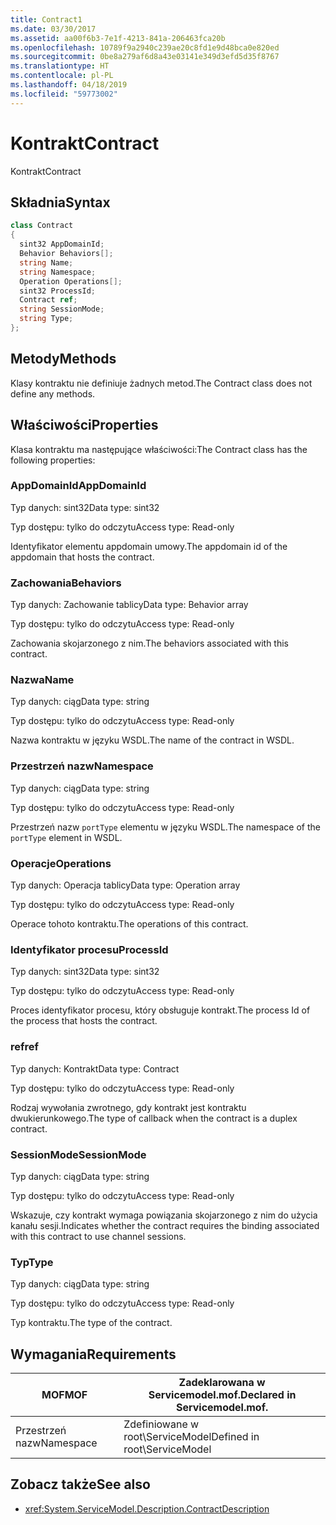 ```yaml
---
title: Contract1
ms.date: 03/30/2017
ms.assetid: aa00f6b3-7e1f-4213-841a-206463fca20b
ms.openlocfilehash: 10789f9a2940c239ae20c8fd1e9d48bca0e820ed
ms.sourcegitcommit: 0be8a279af6d8a43e03141e349d3efd5d35f8767
ms.translationtype: HT
ms.contentlocale: pl-PL
ms.lasthandoff: 04/18/2019
ms.locfileid: "59773002"
---
```

# <a name="contract"></a><span data-ttu-id="339ec-102">Kontrakt</span><span class="sxs-lookup"><span data-stu-id="339ec-102">Contract</span></span>
<span data-ttu-id="339ec-103">Kontrakt</span><span class="sxs-lookup"><span data-stu-id="339ec-103">Contract</span></span>  
  
## <a name="syntax"></a><span data-ttu-id="339ec-104">Składnia</span><span class="sxs-lookup"><span data-stu-id="339ec-104">Syntax</span></span>  
  
```csharp
class Contract  
{  
  sint32 AppDomainId;  
  Behavior Behaviors[];  
  string Name;  
  string Namespace;  
  Operation Operations[];  
  sint32 ProcessId;  
  Contract ref;  
  string SessionMode;  
  string Type;  
};  
```  
  
## <a name="methods"></a><span data-ttu-id="339ec-105">Metody</span><span class="sxs-lookup"><span data-stu-id="339ec-105">Methods</span></span>  
 <span data-ttu-id="339ec-106">Klasy kontraktu nie definiuje żadnych metod.</span><span class="sxs-lookup"><span data-stu-id="339ec-106">The Contract class does not define any methods.</span></span>  
  
## <a name="properties"></a><span data-ttu-id="339ec-107">Właściwości</span><span class="sxs-lookup"><span data-stu-id="339ec-107">Properties</span></span>  
 <span data-ttu-id="339ec-108">Klasa kontraktu ma następujące właściwości:</span><span class="sxs-lookup"><span data-stu-id="339ec-108">The Contract class has the following properties:</span></span>  
  
### <a name="appdomainid"></a><span data-ttu-id="339ec-109">AppDomainId</span><span class="sxs-lookup"><span data-stu-id="339ec-109">AppDomainId</span></span>  
 <span data-ttu-id="339ec-110">Typ danych: sint32</span><span class="sxs-lookup"><span data-stu-id="339ec-110">Data type: sint32</span></span>  
  
 <span data-ttu-id="339ec-111">Typ dostępu: tylko do odczytu</span><span class="sxs-lookup"><span data-stu-id="339ec-111">Access type: Read-only</span></span>  
  
 <span data-ttu-id="339ec-112">Identyfikator elementu appdomain umowy.</span><span class="sxs-lookup"><span data-stu-id="339ec-112">The appdomain id of the appdomain that hosts the contract.</span></span>  
  
### <a name="behaviors"></a><span data-ttu-id="339ec-113">Zachowania</span><span class="sxs-lookup"><span data-stu-id="339ec-113">Behaviors</span></span>  
 <span data-ttu-id="339ec-114">Typ danych: Zachowanie tablicy</span><span class="sxs-lookup"><span data-stu-id="339ec-114">Data type: Behavior array</span></span>  
  
 <span data-ttu-id="339ec-115">Typ dostępu: tylko do odczytu</span><span class="sxs-lookup"><span data-stu-id="339ec-115">Access type: Read-only</span></span>  
  
 <span data-ttu-id="339ec-116">Zachowania skojarzonego z nim.</span><span class="sxs-lookup"><span data-stu-id="339ec-116">The behaviors associated with this contract.</span></span>  
  
### <a name="name"></a><span data-ttu-id="339ec-117">Nazwa</span><span class="sxs-lookup"><span data-stu-id="339ec-117">Name</span></span>  
 <span data-ttu-id="339ec-118">Typ danych: ciąg</span><span class="sxs-lookup"><span data-stu-id="339ec-118">Data type: string</span></span>  
  
 <span data-ttu-id="339ec-119">Typ dostępu: tylko do odczytu</span><span class="sxs-lookup"><span data-stu-id="339ec-119">Access type: Read-only</span></span>  
  
 <span data-ttu-id="339ec-120">Nazwa kontraktu w języku WSDL.</span><span class="sxs-lookup"><span data-stu-id="339ec-120">The name of the contract in WSDL.</span></span>  
  
### <a name="namespace"></a><span data-ttu-id="339ec-121">Przestrzeń nazw</span><span class="sxs-lookup"><span data-stu-id="339ec-121">Namespace</span></span>  
 <span data-ttu-id="339ec-122">Typ danych: ciąg</span><span class="sxs-lookup"><span data-stu-id="339ec-122">Data type: string</span></span>  
  
 <span data-ttu-id="339ec-123">Typ dostępu: tylko do odczytu</span><span class="sxs-lookup"><span data-stu-id="339ec-123">Access type: Read-only</span></span>  
  
 <span data-ttu-id="339ec-124">Przestrzeń nazw `portType` elementu w języku WSDL.</span><span class="sxs-lookup"><span data-stu-id="339ec-124">The namespace of the `portType` element in WSDL.</span></span>  
  
### <a name="operations"></a><span data-ttu-id="339ec-125">Operacje</span><span class="sxs-lookup"><span data-stu-id="339ec-125">Operations</span></span>  
 <span data-ttu-id="339ec-126">Typ danych: Operacja tablicy</span><span class="sxs-lookup"><span data-stu-id="339ec-126">Data type: Operation array</span></span>  
  
 <span data-ttu-id="339ec-127">Typ dostępu: tylko do odczytu</span><span class="sxs-lookup"><span data-stu-id="339ec-127">Access type: Read-only</span></span>  
  
 <span data-ttu-id="339ec-128">Operace tohoto kontraktu.</span><span class="sxs-lookup"><span data-stu-id="339ec-128">The operations of this contract.</span></span>  
  
### <a name="processid"></a><span data-ttu-id="339ec-129">Identyfikator procesu</span><span class="sxs-lookup"><span data-stu-id="339ec-129">ProcessId</span></span>  
 <span data-ttu-id="339ec-130">Typ danych: sint32</span><span class="sxs-lookup"><span data-stu-id="339ec-130">Data type: sint32</span></span>  
  
 <span data-ttu-id="339ec-131">Typ dostępu: tylko do odczytu</span><span class="sxs-lookup"><span data-stu-id="339ec-131">Access type: Read-only</span></span>  
  
 <span data-ttu-id="339ec-132">Proces identyfikator procesu, który obsługuje kontrakt.</span><span class="sxs-lookup"><span data-stu-id="339ec-132">The process Id of the process that hosts the contract.</span></span>  
  
### <a name="ref"></a><span data-ttu-id="339ec-133">ref</span><span class="sxs-lookup"><span data-stu-id="339ec-133">ref</span></span>  
 <span data-ttu-id="339ec-134">Typ danych: Kontrakt</span><span class="sxs-lookup"><span data-stu-id="339ec-134">Data type: Contract</span></span>  
  
 <span data-ttu-id="339ec-135">Typ dostępu: tylko do odczytu</span><span class="sxs-lookup"><span data-stu-id="339ec-135">Access type: Read-only</span></span>  
  
 <span data-ttu-id="339ec-136">Rodzaj wywołania zwrotnego, gdy kontrakt jest kontraktu dwukierunkowego.</span><span class="sxs-lookup"><span data-stu-id="339ec-136">The type of callback when the contract is a duplex contract.</span></span>  
  
### <a name="sessionmode"></a><span data-ttu-id="339ec-137">SessionMode</span><span class="sxs-lookup"><span data-stu-id="339ec-137">SessionMode</span></span>  
 <span data-ttu-id="339ec-138">Typ danych: ciąg</span><span class="sxs-lookup"><span data-stu-id="339ec-138">Data type: string</span></span>  
  
 <span data-ttu-id="339ec-139">Typ dostępu: tylko do odczytu</span><span class="sxs-lookup"><span data-stu-id="339ec-139">Access type: Read-only</span></span>  
  
 <span data-ttu-id="339ec-140">Wskazuje, czy kontrakt wymaga powiązania skojarzonego z nim do użycia kanału sesji.</span><span class="sxs-lookup"><span data-stu-id="339ec-140">Indicates whether the contract requires the binding associated with this contract to use channel sessions.</span></span>  
  
### <a name="type"></a><span data-ttu-id="339ec-141">Typ</span><span class="sxs-lookup"><span data-stu-id="339ec-141">Type</span></span>  
 <span data-ttu-id="339ec-142">Typ danych: ciąg</span><span class="sxs-lookup"><span data-stu-id="339ec-142">Data type: string</span></span>  
  
 <span data-ttu-id="339ec-143">Typ dostępu: tylko do odczytu</span><span class="sxs-lookup"><span data-stu-id="339ec-143">Access type: Read-only</span></span>  
  
 <span data-ttu-id="339ec-144">Typ kontraktu.</span><span class="sxs-lookup"><span data-stu-id="339ec-144">The type of the contract.</span></span>  
  
## <a name="requirements"></a><span data-ttu-id="339ec-145">Wymagania</span><span class="sxs-lookup"><span data-stu-id="339ec-145">Requirements</span></span>  
  
|<span data-ttu-id="339ec-146">MOF</span><span class="sxs-lookup"><span data-stu-id="339ec-146">MOF</span></span>|<span data-ttu-id="339ec-147">Zadeklarowana w Servicemodel.mof.</span><span class="sxs-lookup"><span data-stu-id="339ec-147">Declared in Servicemodel.mof.</span></span>|  
|---------|-----------------------------------|  
|<span data-ttu-id="339ec-148">Przestrzeń nazw</span><span class="sxs-lookup"><span data-stu-id="339ec-148">Namespace</span></span>|<span data-ttu-id="339ec-149">Zdefiniowane w root\ServiceModel</span><span class="sxs-lookup"><span data-stu-id="339ec-149">Defined in root\ServiceModel</span></span>|  
  
## <a name="see-also"></a><span data-ttu-id="339ec-150">Zobacz także</span><span class="sxs-lookup"><span data-stu-id="339ec-150">See also</span></span>

- <xref:System.ServiceModel.Description.ContractDescription>
